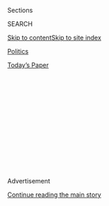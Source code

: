 <div id="app">

<div>

<div>

<div>

<div class="NYTAppHideMasthead css-1q2w90k e1suatyy0">

<div class="section css-ui9rw0 e1suatyy2">

<div class="css-eph4ug er09x8g0">

<div class="css-6n7j50">

</div>

<span class="css-1dv1kvn">Sections</span>

<div class="css-10488qs">

<span class="css-1dv1kvn">SEARCH</span>

</div>

[Skip to content](#site-content)[Skip to site
index](#site-index)

</div>

<div id="masthead-section-label" class="css-1wr3we4 eaxe0e00">

[Politics](https://www.nytimes3xbfgragh.onion/section/politics)

</div>

<div class="css-10698na e1huz5gh0">

</div>

</div>

<div id="masthead-bar-one" class="section hasLinks css-15hmgas e1csuq9d3">

<div class="css-uqyvli e1csuq9d0">

</div>

<div class="css-1uqjmks e1csuq9d1">

</div>

<div class="css-9e9ivx">

[](https://myaccount.nytimes3xbfgragh.onion/auth/login?response_type=cookie&client_id=vi)

</div>

<div class="css-1bvtpon e1csuq9d2">

[Today’s
Paper](https://www.nytimes3xbfgragh.onion/section/todayspaper)

</div>

</div>

</div>

</div>

<div data-aria-hidden="false">

<div id="site-content" data-role="main">

<div>

<div class="css-1aor85t" style="opacity:0.000000001;z-index:-1;visibility:hidden">

<div class="css-1hqnpie">

<div class="css-epjblv">

<span class="css-17xtcya">[Politics](/section/politics)</span><span class="css-x15j1o">|</span><span class="css-fwqvlz">Transcript:
Donald Trump Expounds on His Foreign Policy
Views</span>

</div>

<div class="css-k008qs">

<div class="css-1iwv8en">

<span class="css-18z7m18"></span>

<div>

</div>

</div>

<span class="css-1n6z4y">https://nyti.ms/1VO7a89</span>

<div class="css-1705lsu">

<div class="css-4xjgmj">

<div class="css-4skfbu" data-role="toolbar" data-aria-label="Social Media Share buttons, Save button, and Comments Panel with current comment count" data-testid="share-tools">

  - 
  - 
  - 
  - 
    
    <div class="css-6n7j50">
    
    </div>

  - 

</div>

</div>

</div>

</div>

</div>

</div>

<div class="css-13pd83m">

</div>

<div id="top-wrapper" class="css-1sy8kpn">

<div id="top-slug" class="css-l9onyx">

Advertisement

</div>

[Continue reading the main
story](#after-top)

<div class="ad top-wrapper" style="text-align:center;height:100%;display:block;min-height:250px">

<div id="top" class="place-ad" data-position="top" data-size-key="top">

</div>

</div>

<div id="after-top">

</div>

</div>

<div id="sponsor-wrapper" class="css-1hyfx7x">

<div id="sponsor-slug" class="css-19vbshk">

Supported by

</div>

[Continue reading the main
story](#after-sponsor)

<div id="sponsor" class="ad sponsor-wrapper" style="text-align:center;height:100%;display:block">

</div>

<div id="after-sponsor">

</div>

</div>

<div class="css-1vkm6nb ehdk2mb0">

# Transcript: Donald Trump Expounds on His Foreign Policy Views

</div>

<div class="css-79elbk" data-testid="photoviewer-wrapper">

<div class="css-z3e15g" data-testid="photoviewer-wrapper-hidden">

</div>

<div class="css-1a48zt4 ehw59r15" data-testid="photoviewer-children">

![<span class="css-16f3y1r e13ogyst0" data-aria-hidden="true">Donald J.
Trump at a rally in Youngstown, Ohio, earlier this month. In a telephone
interview on Friday, Mr. Trump agreed with a suggestion that his foreign
policy ideas might best be summed up as “America
First.”</span><span class="css-cnj6d5 e1z0qqy90" itemprop="copyrightHolder"><span class="css-1ly73wi e1tej78p0">Credit...</span><span><span>Mark
Makela for The New York
Times</span></span></span>](https://static01.graylady3jvrrxbe.onion/images/2016/03/27/us/27transcript-web/27transcript-web-articleLarge.jpg?quality=75&auto=webp&disable=upscale)

</div>

</div>

<div class="css-xt80pu e12qa4dv0">

<div class="css-1w184yk e1m0lo4l0">

March 26,
2016

<div class="css-4xjgmj">

<div class="css-d8bdto" data-role="toolbar" data-aria-label="Social Media Share buttons, Save button, and Comments Panel with current comment count" data-testid="share-tools">

  - 
  - 
  - 
  - 
    
    <div class="css-6n7j50">
    
    </div>

  - 

</div>

</div>

</div>

</div>

<div class="section meteredContent css-1r7ky0e" name="articleBody" itemprop="articleBody">

<div class="css-1fanzo5 StoryBodyCompanionColumn">

<div class="css-53u6y8">

*Over two telephone conversations on Friday,* [*Donald J.
Trump*](http://www.nytimes3xbfgragh.onion/2016/03/27/us/politics/donald-trump-foreign-policy.html)*,
the Republican presidential candidate, discussed* [*his views on foreign
policy*](http://www.nytimes3xbfgragh.onion/2016/03/27/us/politics/donald-trump-foreign-policy.html)
*with Maggie Haberman and David E. Sanger of The New York Times. Here is
an edited transcript of their interview (or* [*just the
highlights*](http://www.nytimes3xbfgragh.onion/2016/03/27/us/politics/donald-trump-interview-highlights.html)*).*

**HABERMAN:** I wanted to ask you about some things that you said in
Washington on Monday, more recently. But you’ve talked about them a
bunch. So, you have said on several occasions that you want Japan and
South Korea to pay more for their own defense. You’ve been saying
versions of that about Japan for 30 years. Would you object if they got
their own nuclear arsenal, given the threat that they face from North
Korea and China?

**TRUMP:** Well, you know, at some point, there is going to be a point
at which we just can’t do this anymore. And, I know the upsides and the
downsides. But right now we’re protecting, we’re basically protecting
Japan, and we are, every time North Korea raises its head, you know, we
get calls from Japan and we get calls from everybody else, and “Do
something.” And there’ll be a point at which we’re just not going to be
able to do it anymore. Now, does that mean nuclear? It could mean
nuclear. It’s a very scary nuclear world. Biggest problem, to me, in the
world, is nuclear, and proliferation. At the same time, you know, we’re
a country that doesn’t have money. You know, when we did these deals, we
were a rich country. We’re not a rich country. We were a rich country
with a very strong military and tremendous capability in so many ways.
We’re not anymore. We have a military that’s severely depleted. We have
nuclear arsenals which are in very terrible shape. They don’t even know
if they work. We’re not the same country, Maggie and David, I mean, I
think you would both agree.

**SANGER:** So, just to follow Maggie’s thought there, though, the
Japanese view has always been, if the United States, at any point, felt
as if it was uncomfortable defending them, there has always been a
segment of Japanese society, and of Korean society that said, “Well,
maybe we should have our own nuclear deterrent, because if the U.S.
isn’t certain, we need to make sure the North Koreans know that.” Is
that a reasonable position. Do you think at some point they should have
their own arsenal?

</div>

</div>

<div class="css-1fanzo5 StoryBodyCompanionColumn">

<div class="css-53u6y8">

**TRUMP:** Well, it’s a position that we have to talk about, and it’s a
position that at some point is something that *we* have to talk about,
and if the United States keeps on its path, its current path of
weakness, they’re going to want to have that anyway with or without me
discussing it, because I don’t think they feel very secure in what’s
going on with our country, David. You know, if you look at how we backed
our enemies, it hasn’t – how we backed our allies – it hasn’t exactly
been strong. When you look at various places throughout the world, it
hasn’t been very strong. And I just don’t think we’re viewed the same
way that we were 20 or 25 years ago, or 30 years ago. And, you know, I
think it’s a problem. You know, something like that, unless we get very
strong, very powerful and very rich, quickly, I’m sure those things are
being discussed over there anyway without our discussion.

**HABERMAN:** Will you –

**SANGER:** And would you have an objection to it?

**TRUMP:** Um, at some point, we cannot be the policeman of the world.
And unfortunately, we have a nuclear world now. And you have, Pakistan
has them. You have, probably, North Korea has them. I mean, they don’t
have delivery yet, but you know, probably, I mean to me, that’s a big
problem. And, would I rather have North Korea have them with Japan
sitting there having them also? You may very well be better off if
that’s the case. In other words, where Japan is defending itself
against North Korea, which is a real problem. You very well may have a
better case right there. We certainly haven’t been able to do much with
him and with North Korea. But you may very well have a better case. You
know, one of the things with the, with our Japanese relationship, and
I’m a big fan of Japan, by the way. I have many, many friends there. I
do business with Japan. But, that, if we are attacked, they don’t have
to do anything. If they’re attacked, we have to go out with full force.
You understand. That’s a pretty one-sided agreement, right there. In
other words, if we’re attacked, they do not have to come to our defense,
if they’re attacked, we have to come totally to their defense. And that
is a, that’s a real problem.

## Nuclear Weapons, Cyberwarfare and Spying on Allies

**HABERMAN:** Would you, you were just talking about the nuclear world
we live in, and you’ve said many times, and I’ve heard you say it
throughout the campaign, that you want the U.S. to be more
unpredictable. Would you be willing to have the U.S. be the first to use
nuclear weapons in a confrontation with adversaries?

**TRUMP:** An absolute last step. I think it’s the biggest, I personally
think it’s the biggest problem the world has, nuclear capability. I
think it’s the single biggest problem. When people talk global warming,
I say the global warming that we have to be careful of is the nuclear
global warming. Single biggest problem that the world has. Power of
weaponry today is beyond anything ever thought of, or even, you know,
it’s unthinkable, the power. You look at Hiroshima and you can
multiply that times many, many times, is what you have today. And to me,
it’s the single biggest, it’s the single biggest problem.

**SANGER:** You know, we have an alternative these days in a growing
cyberarsenal. You’ve seen the growing cybercommand and so forth. Could
you give us a vision of whether or not you think that the United States
should regularly be using cyberweapons, perhaps, as an alternative to
nuclear? And if so, how would you either threaten or employ those?

</div>

</div>

<div class="css-1fanzo5 StoryBodyCompanionColumn">

<div class="css-53u6y8">

**TRUMP:** I don’t see it as an alternative to nuclear in terms of, in
terms of ultimate power. Look, in the perfect world everybody would
agree that nuclear would, you know, be so destructive, and this was
always the theory, or was certainly the theory of many. That the power
is so enormous that nobody would ever use them. But, as you know, we’re
dealing with people in the world today that would use them, O.K.?
Possibly numerous people that use them, and use them without hesitation
if they had them. And there’s nothing, there’s nothing as, there’s
nothing as meaningful or as powerful as that, and you know the problem
is, and it used to be, and you would hear this, David, and I would hear
it, and everybody would hear it, and — I’m not sure I believed it, ever.
I talk sometimes about my uncle from M.I.T., and he would tell me many
years ago when he was up at M.I.T. as a, he was a professor, he was a
great guy in many respects, but a very brilliant guy, and he would tell
me many years ago about the power of weapons someday, that the
destructive force of these weapons would be so massive, that it’s going
to be a scary world. And, you know, we have been under the impression
that, well we’ve been, I think it’s misguided somewhat, I’ve always felt
this but that nobody would ever use them because of the power. And the
first one to use them, I think that would be a very bad thing. And I
will tell you, I would very much not want to be the first one to use
them, that I can say.

**HABERMAN:** O.K.

**SANGER:** The question was about cyber, how would you envision using
cyberweapons? Cyberweapons in an attack to take out a power grid in a
city, so forth.

**TRUMP:** First off, we’re so obsolete in cyber. We’re the ones that
sort of were very much involved with the creation, but we’re so
obsolete, we just seem to be toyed with by so many different countries,
already. And we don’t know who’s doing what. We don’t know who’s got the
power, who’s got that capability, some people say it’s China, some
people say it’s Russia. But certainly cyber has to be a, you know,
certainly cyber has to be in our thought process, very strongly in our
thought process. Inconceivable that, inconceivable the power of cyber.
But as you say, you can take out, you can take out, you can make
countries nonfunctioning with a strong use of cyber. I don’t think we’re
there. I don’t think we’re as advanced as other countries are, and I
think you probably would agree with that. I don’t think we’re advanced,
I think we’re going backwards in so many different ways. I think we’re
going backwards with our military. I certainly don’t think we are, we
move forward with cyber, but other countries are moving forward at a
much more rapid pace. We are frankly not being led very well in terms of
the protection of this country.

**HABERMAN:** Mr. Trump, just a quick follow-up on that question. As you
know, we discovered in recent years that the U.S. spies extensively
against its allies. That’s what came up with Edward Snowden and his data
trove including Israel and Germany.

**TRUMP:** Edward Snowden has caused us tremendous problems.

**HABERMAN:** But would you continue the programs that are in place now,
or would you halt them, in terms of spying against our allies?

**SANGER:** Like Israel and Germany.

**TRUMP:** Right. They’re spying against us. Edward Snowden has caused
us tremendous problems. Edward Snowden has been, you know, you have the
two views on Snowden, obviously: You have, he’s wonderful, and you have
he’s horrible. I’m in the horrible category. He’s caused us tremendous
problems with trust, with everything about, you know, when they’re
showing, Merkel’s cellphone has been spied on, and are – Now, they’re
doing it to us, and other countries certainly are doing it to us, and
but what I think what he did, I think it was a tremendous, a tremendous
disservice to the United States. I think and I think it’s amazing that
we can’t get him back.

</div>

</div>

<div class="css-1fanzo5 StoryBodyCompanionColumn">

<div class="css-53u6y8">

**SANGER:** President Obama ordered an end to the spying, to the
listening in on Angela Merkel’s cellphone, if that’s in fact what we
were doing. Was that the right
decision?

</div>

</div>

<div style="max-width:100%;margin:0 auto">

<div class="css-17dprlf" data-id="100000004294068" data-slug="27trumpforn-pq-1-transcript" style="max-width:300px">

</div>

</div>

<div class="css-1fanzo5 StoryBodyCompanionColumn">

<div class="css-53u6y8">

**TRUMP:** Well you see, I don’t know that, you know, when I talk about
unpredictability, I’m not sure that we should be talking about me – On
the assumption that I’m doing well, which I am, and that I may be in
that position, I’m not sure that I would want to be talking about that.
You understand what I mean by that, David. We’re so open, we’re so, “Oh
I wouldn’t do this, I wouldn’t do that, I would do this, I would do
that.” And it’s not so much with Merkel, but it’s certainly with other
countries. You know, that really, where there’s, where there’s a
different kind of relationship, and a much worse relationship than with
Germany. So, you know there’s so, there’s such predictability with our
country. We go and we send 50 soldiers over to the Middle East and
President Obama gets up and announces that we’re sending 50 soldiers to
the Middle East. Fifty very special soldiers. And they now have a target
on their back, and everything we do, we announce, instead of winning,
and announcing when it’s all over. There’s such, total predictability of
this country, and it’s one of the reasons we do so poorly. You know, I’d
rather not say that. I would like to see what they’re doing. Because you
know, many countries, I can’t say Germany, but many countries are spying
on us. I think that was a great disservice done by Edward Snowden. That
I can tell you.

## How to Defeat ISIS

**HABERMAN:** Mr. Trump, you have talked about your plans to defeat
ISIS, and how you would approach it. Would you be willing to stop buying
oil from the Saudis if they’re unwilling to go in and help?

**SANGER:** On the ground?

**TRUMP:** Oh yeah, sure. I would do that. The beautiful thing about oil
is that, you know, we’re really getting close, because of fracking, and
because of new technology, we’re really in a position that we weren’t
in, you know, years ago, and the reason we’re in the Middle East is for
oil. And all of a sudden we’re finding out that there’s less reason to
be. Now, now, we’re in the Middle East for really defense, because we
can’t allow them, I mean, look, I was against the war in Iraq. I thought
it would destabilize the Middle East, and it has destabilized it, it’s
totally destabilized the Middle East. The way Obama got out of the war
was, you know, disgraceful, and idiotic. When he announced the date
certain, they pulled back, and they said, “Oh, well.” As much as they
don’t mind dying, they do mind dying. And they pulled back, and then,
you know, it’s a, it was a terrible thing the way he announced that, and
then he didn’t leave troops behind so that, you know, whatever there was
of Iraq, which in my opinion wasn’t very much, because I think that, you
know, the government was totally corrupt, and they put the wrong people
in charge, and you know, that in its own way led to the formation of
ISIS, because they weren’t given their due. But, I think that President
Obama, the way he got out of that war was unbelievable. I think Hillary
Clinton was catastrophic in those decisions, having to do with Libya and
just about everything else. Every bad decision that you could make in
the Middle East was made. And now if you look at it, if you would go
back 15 years ago, and I’m not saying it was only Obama, It was Obama’s
getting out, it was other people’s getting in, but you go back 15 years
ago, and I say this, if our presidents would have just gone to the beach
and enjoyed the ocean and the sun, we would’ve been much better off in
the Middle East, than all of this tremendous death, destruction, and you
know, monetary loss, it’s just incredible. ’Cause we’re further, we’re
far worse off today than we were 15 years ago or 10 years ago in the
Middle East. Far worse.

**SANGER:** But I just want to make sure I understand your answer to
Maggie’s question. So you said earlier this week that we should use air
power but not send in ground forces. That had to be done by the regional
Arab partners. We assume by that, you mean the Saudis, the U.A.E. and
others from whom we might purchase oil or have alliances. I think
Maggie’s question, if I understood it right, was if these countries
are unwilling to send in ground troops against ISIS, and so far they
have been, despite President Obama’s efforts to get them in, would you
be willing to say, “We will stop buying oil from you, until you send
ground troops?”

**TRUMP:** There’s two answers to that. The answer is, probably yes, but
I would also say this: We are not being reimbursed for our protection of
many of the countries that you’ll be talking about, that, including
Saudi Arabia. You know, Saudi Arabia, for a period of time, now the oil
has gone down, but still the numbers are phenomenal, and the amount of
money they have is phenomenal. But we protect countries, and take
tremendous monetary hits on protecting countries. That would include
Saudi Arabia, but it would include many other countries, as you know. We
have, there’s a whole big list of them. We lose, everywhere. We lose
monetarily, everywhere. And yet, without us, Saudi Arabia wouldn’t exist
for very long. It would be, you know, a catastrophic failure without our
protection. And I’m trying to figure out, why is it that we aren’t going
in and saying, at a minimum, at a minimum it’s a two-part question, with
respect to Maggie’s question. But why aren’t we going in and saying, “At
a minimum, I’m sorry folks, but you have to, under no circumstances can
we continue to do this.” You know, we needed, we needed oil desperately
years ago. Today, because – again, because of the new technologies, and
because of places that we never thought had oil, and they do have oil,
and there’s a glut on the market, there’s a tremendous glut on the
market, I mean you have ships out at sea that are loaded up and they
don’t even know where to go dump it. But we don’t have that same
pressure anymore, at all. And we shouldn’t have that for a long period
of time, because there’s so many places. I mean, they’re closing wells
all over the place. So, I would say this, I would say at a minimum, we
have to be reimbursed, substantially reimbursed, I mean, to a point
that’s far greater than what we’re being paid right now. Because we’re
not being reimbursed for the kind of tremendous service that we’re
performing by protecting various countries. Now Saudi Arabia’s one of
them. I think if Saudi Arabia was without the cloak of American
protection of our country’s, of U.S. protection, think of Saudi Arabia.
I don’t think it would be around. It would be, whether it was internal
or external, it wouldn’t be around for very long. And they’re a money
machine, they’re a monetary machine, and yet they don’t reimburse us the
way we should be reimbursed. So that’s a real problem. And frankly, I
think it’s a real, in terms of bringing our country back, because our
country’s a poor country. Our country is a debtor nation, we’re a debtor
nation. I mean, we owe trillions of dollars to people that are buying
our bonds, in the form of other countries. You look at China, where we
owe them $1.7 trillion, you have Japan, $1.5 trillion. We’re a debtor
nation. We can’t be a debtor nation. I don’t want to be a debtor nation.
I want it to be the other way. One of the reasons we’re a debtor nation,
we spend so much on the military, but the military isn’t for us. The
military is to be policeman for other countries. And to watch over other
countries. And there comes a point that, and many of these countries are
tremendously rich countries. Not powerful countries, but – in some cases
they are powerful – but rich countries.

**SANGER:** One more along the lines of your ISIS strategy. You’ve seen
the current strategy, which is, you’ve seen Secretary Kerry trying to
seek a political accord between President Assad and the rebel forces,
with Assad eventually leaving. And then the hope is to turn all those
forces, including Russia and Iran, against ISIS. Is that the right way
to do it? Do you have an alternative approach?

</div>

</div>

<div class="css-1fanzo5 StoryBodyCompanionColumn">

<div class="css-53u6y8">

**TRUMP:** Well, I thought the approach of fighting Assad and ISIS
simultaneously was madness, and idiocy. They’re fighting each other and
yet we’re fighting both of them. You know, we were fighting both of
them. I think that our far bigger problem than Assad is ISIS, I’ve
always felt that. Assad is, you know I’m not saying Assad is a good man,
’cause he’s not, but our far greater problem is not Assad, it’s ISIS.

**SANGER:** I think President Obama would agree with that.

**TRUMP:** O.K., well, that’s good. But at the same time – yeah, he
would agree with that, I think to an extent. But I think, you can’t be
fighting two people that are fighting each other, and fighting them
together. You have to pick one or the other. And you have to go at –

**SANGER:** So how would your strategy differ from what he’s doing right
now?

**TRUMP:** Well I can only tell you – I can’t tell you, because his
strategy, it’s open and it would seem to be fighting ISIS but he’s
fighting it in such a limited capacity. I’ve been saying, take the oil.
I’ve been saying it for years. Take the oil. They still haven’t taken
the oil. They still haven’t taken it. And they hardly hit the oil. They
hardly make a dent in the oil.

**SANGER:** The oil that ISIS is pumping.

**TRUMP:** Yes, the oil that ISIS is pumping, where they’re getting
tremendous amounts of revenue. I’ve said, hit the banking channels. You
know, they have very sophisticated banking channels, which I understand,
but I don’t think a lot of people do understand. You know, they’re
taking in tremendous amounts of money from banking channels. That, you
know, many people in countries that you think are our allies, are giving
ISIS tremendous amounts of money and it’s going through very dark
banking channels. And we should have stopped those banking channels long
ago and I think we’ve done nothing to stop them, and that money is
massive. Massive. It’s a massive amount of money. So it’s not only from
oil, David, it’s from also the bank, the bank. It’s through banks. And
very sophisticated channels. They call them the dark channels. Very
sophisticated channels. And money is coming in from people that we think
are our allies.

## ‘NATO Is Obsolete’

**HABERMAN:** Mr. Trump, I also want to go back to something you said
earlier this week about NATO being ineffective. Do you think it’s the
right institution for countering terror or do we need a new one and what
might that new one look like?

**TRUMP:** Well I said something a few days ago and I was vastly
criticized and I notice now this morning, people are saying Donald Trump
is a genius. Because what I said – which of course is always nice to
hear, David. But I was asked a question about NATO, and I’ve thought
this but I have never expressed my opinion because until recently I’ve
been an entrepreneur, I’ve been a very successful entrepreneur as
opposed to a politician. And – I’d love to ask David, Maggie, if he’s a
little surprised at how well I’ve done. You know, we’ve knocked out a
lot. We’re down to the leftovers now, from the way I look at it. I call
them the leftovers.

*(Laughter.)*

So anyway, but the question was asked of me a few days ago about NATO,
and I said, well, I have two problems with NATO. No. 1, it’s obsolete.
When NATO was formed many decades ago we were a different country. There
was a different threat. Soviet Union was, the Soviet Union, not Russia,
which was much bigger than Russia, as you know. And, it was certainly
much more powerful than even today’s Russia, although again you go back
into the weaponry. But, but – I said, I think NATO is obsolete, and I
think that – because I don’t think – right now we don’t have somebody
looking at terror, and we should be looking at terror. And you may want
to add and subtract from NATO in terms of countries. But we have to be
looking at terror, because terror today is the big threat. Terror from
all different parts. You know in the old days you’d have uniforms and
you’d go to war and you’d see who your enemy was, and today we have no
idea who the enemy is.

</div>

</div>

<div class="css-1fanzo5 StoryBodyCompanionColumn">

<div class="css-53u6y8">

**SANGER:** If you just think about Maggie’s question about whether it’s
the right institution for this, when you go to NATO these days, in
Brussels, not far from where we’ve seen — just miles from where we saw
the attacks the other day —

**TRUMP:** Which is amazing, right? Which is amazing in itself. Yes?

**SANGER:** What they’ll say to you is that Russia is resurgent right
now. They are rebuilding their nuclear arsenal. They’re
\[unintelligible\] Baltics. We’ve got submarine runs, air runs. Things
that have at least echoes of the old Cold War. The view is that their
mission is coming back. Do you agree with that?

**TRUMP:** I’ll tell you the problems I have with NATO. No. 1, we pay
far too much. We are spending — you know, in fact, they’re even making
it so the percentages are greater. NATO is unfair, economically, to us,
to the United States. Because it really helps them more so than the
United States, and we pay a disproportionate share. Now, I’m a person
that — you notice I talk about economics quite a bit, in these military
situations, because it is about economics, because we don’t have money
anymore because we’ve been taking care of so many people in so many
different forms that we don’t have money — and countries, and countries.
So NATO is something that at the time was excellent. Today, it has to be
changed. It has to be changed to include terror. It has to be changed
from the standpoint of cost because the United States bears far too much
of the cost of NATO. And one of the things that I hated seeing is
Ukraine. Now I’m all for Ukraine, I have friends that live in Ukraine,
but it didn’t seem to me, when the Ukrainian problem arose, you know,
not so long ago, and we were, and Russia was getting very
confrontational, it didn’t seem to me like anyone else cared other than
us. And we are the least affected by what happens with Ukraine because
we’re the farthest away. But even their neighbors didn’t seem to be
talking about it. And, you know, you look at Germany, you look at other
countries, and they didn’t seem to be very much involved. It was all
about us and Russia. And I wondered, why is it that countries that are
bordering the Ukraine and near the Ukraine – why is it that they’re not
more involved? Why is it that they are not more involved? Why is it
always the United States that gets right in the middle of things, with
something that – you know, it affects us, but not nearly as much as it
affects other countries. And then I say, and on top of everything else –
and I think you understand that, David – because, if you look back, and
if you study your reports and everybody else’s reports, how often do you
see other countries saying ‘We must stop, we must stop.” They don’t do
it\! And, in fact, with the gas, you know, they wanted the oil, they
wanted other things from Russia, and they were just keeping their mouths
shut. And here the United States was going out and, you know, being
fairly tough on the Ukraine. And I said to myself, isn’t that
interesting? We’re fighting for the Ukraine, but nobody else is fighting
for the Ukraine other than the Ukraine itself, of course, and I said, it
doesn’t seem fair and it doesn’t seem logical.

**HABERMAN:** Mr. Trump, speaking of –

**TRUMP:** David, does that make sense to you, by the way?

**SANGER:** Well, President Obama said the other day in an interview he
had that he thought that Russia, over time, was always going to have
more influence over Ukraine than we would or anyone else would just
given both the history and the geography.

**TRUMP:** And the location, right. The geography. I would agree with
him.

**SANGER:** And so in the end do you agree that Russia is going to end
up dominating the Ukraine?

**TRUMP:** Well, unless, unless there is, you know, somewhat of a
resurgence frankly from people that are around it. Or they would ask us
for help. But they don’t ask us for help. They’re not even asking us for
help. They’re literally not even talking about it, and these are the
countries that border the Ukraine.

**HABERMAN:** Mr. Trump –

**TRUMP:** There doesn’t seem to be any great anxiety over the Ukraine
by everybody that should be affected and that’s bordering the Ukraine.

</div>

</div>

<div class="css-1fanzo5 StoryBodyCompanionColumn">

<div class="css-53u6y8">

**SANGER:** There are several countries that have joined NATO in recent
times – Estonia, among them, and so forth – that we are now bound by
treaty to defend if Russia moved in. Would you observe that part of the
treaty?

**TRUMP:** Yeah, I would. It’s a treaty, it’s there. I mean, we defend
everybody. *(Laughs.)* We defend everybody. No matter who it is, we
defend everybody. We’re defending the world. But we owe, soon, it’s soon
to be $21 trillion. You know, it’s 19 now but it’s soon to be 21
trillion. But we defend everybody. When in doubt, come to the United
States. We’ll defend you. In some cases free of charge. And in all cases
for a substantially, you know, greater amount. We spend a substantially
greater amount than what the people are paying. We, we have to think
also in terms – we have to think about the world, but we also have – I
mean look at what China’s doing in the South China Sea. I mean they are
totally disregarding our country and yet we have made China a rich
country because of our bad trade deals. Our trade deals are so bad. And
we have made them – we have rebuilt China and yet they will go in the
South China Sea and build a military fortress the likes of which perhaps
the world has not seen. Amazing, actually. They do that, and they do
that at will because they have no respect for our president and they
have no respect for our country. Hey folks, I’m going to have to get off
here now. Did you –

## Tensions in the South China Sea

**HABERMAN:** I just had one quick follow-up on what you were saying
about the South China Sea. How would you counter that assertiveness over
those islands? Among other things, it’s increasingly valuable real
estate strategically. Would you be willing to build our own islands
there?

**TRUMP:** Well what you have to do – and you have to speak to Japan and
other countries, because they’re affected far greater than we are – you
understand that – I mean, they’re affected far – I just think the act is
so brazen, and it’s so terrible that they would do that without any
consultation, without anything, and yet they’ll sell their products to
the United States and rebuild China, and frankly, even the islands, I
mean, you know, they’ve made so much economic progress because of the
United States. And in the meantime we’re becoming a third-world nation.
You look at our airports, you look at our roadways, you look at our
bridges are falling down. They’re building bridges all over the place,
ours are falling down. You know, we’ve rebuilt China. The money they’ve
drained out of the United States has rebuilt China. And they’ve done it
through monetary manipulation, by devaluations. And very sophisticated.
I mean, they’re grand chess players at devaluation. But they’ve done it
–

**SANGER:** I think what Maggie was asking was how would you deter their
activity. Right now *(Crosstalk)* – But would you claim some of those
reef scenarios to try to build our own military –

**TRUMP:** Perhaps, but we have great economic – and people don’t
understand this – but we have tremendous economic power over China. We
have tremendous power. And that’s the power of trade. Because they use
us as their bank, as their piggy bank, they take – but they don’t have
to pay us back. It’s better than a bank because they take money out but
then they don’t have to pay us back.

**SANGER:** So you would cut into trade in return –

**TRUMP:** No, I would use trade to negotiate.

**HABERMAN:** Oh, O.K. My last question. Sir, my last –

</div>

</div>

<div class="css-1fanzo5 StoryBodyCompanionColumn">

<div class="css-53u6y8">

**TRUMP:** I would use trade to negotiate. Would I go to war? Look, let
me just tell you. There’s a question I wouldn’t want to answer. Because
I don’t want to say I won’t or I will or – do you understand that,
David? That’s the problem with our country. A politician would say, ‘Oh
I would never go to war,’ or they’d say, ‘Oh I would go to war.’ I don’t
want to say what I’d do because, again, we need unpredictability. You
know, if I win, I don’t want to be in a position where I’ve said I would
or I wouldn’t. I don’t want them to know what I’m thinking. The problem
we have is that, maybe because it’s a democracy and maybe because we
have to be so open – maybe because you have to say what you have to say
in order to get elected – who knows? But I wouldn’t want to say. I
wouldn’t want them to know what my real thinking is. But I will tell you
this. This is the one aspect I can tell you. I would use trade,
absolutely, as a bargaining chip.

## His Foreign Policy Team

**HABERMAN:** Mr. Trump, how did you come to settle on your foreign
policy team? I know that it’s still in formation and you’ve said –

**TRUMP:** Recommended by people. And we’re going to have new people put
in. In fact, we have additional people too. You’ve got the one list, I
think, but we have – we actually have – I only gave certain names.

**HABERMAN:** But did you meet with them?

**TRUMP:** We have some others that I really like a lot and we’re going
to put them in. Maj. Gen. Gary Harrell. Maj. Gen. Bert Mizuwawa. *(Ed.
note: It’s Mizusawa.)*

**HABERMAN:** These are the additional ones?

**TRUMP:** Rear Adm. Chuck Kubic. Yeah. He’s Navy, retired. Very good,
nice, supposedly.

**HABERMAN:** Interesting. Interesting.

**TRUMP:** These are people recommended – people that I respect
recommended them. People – I’ve heard very good things about them. In
addition, we’re going to be adding some additional names that I’ve liked
over the years.

**HABERMAN:** Ah, O.K.

**TRUMP:** I have very strong – as you’ve probably noticed – I’ve had
very strong feelings on foreign policy and I’ve had very strong feelings
on defense and offense. And I’ve been right about a lot of the things
I’ve been saying. I’ve been right about a lot. And The New York Times
criticized me very badly with a very major article [when I said Brussels
is a
hellhole](http://www.nytimes3xbfgragh.onion/2016/01/28/world/europe/trump-finds-new-city-to-insult-brussels.html),
and I talked about Brussels in a very negative way because of what
they’re doing over there. And yesterday all over Twitter, as you
probably saw, everybody said that Trump is right, The New York Times –
You know, The New York Times really hit me hard on Brussels when I said
recently that it’s a hellhole, and waiting to explode. And I didn’t even
realize it, and then yesterday all over the place, Twitter was crazy
that Trump was right, again, this time about Brussels.

</div>

</div>

<div class="css-1fanzo5 StoryBodyCompanionColumn">

<div class="css-53u6y8">

**HABERMAN:** You mean after the attacks?

**TRUMP:** I’ve been right – Yeah, after the attack. I’ve been right
about a lot of different things. So. Anyway. You know, in my book I
mention Osama bin Laden, and I wrote the book in 2000, prior to the
World Trade Center coming down and the reason I did is that I saw this
guy and I read about this terrorist who was a very aggressive, bad dude.
And I wrote about it in “The America We Deserve.” I wrote about Osama
bin Laden. You know, not a lot, but a couple paragraphs – about Osama
bin Laden. [Look at him. You better take a look at
him](http://www.nytimes3xbfgragh.onion/interactive/2016/us/elections/fact-check.html#/factcheck-15?smid=tw-share).
And a year and a half later the World Trade Center came down. And your
friend Joe Scarborough, interestingly, in one of his – you know,
somebody had mentioned that, and Joe said, ‘No way. There’s no way he
wrote about it before the fact.’ And they said no, no, and they sent out
for the book, and they put it before him and he said, ‘Wow, you’re
right. Trump wrote about Osama bin Laden before the World Trade Center
came down. That’s amazing.’ So look, I’ve said a lot. I don’t get a lot
of credit. I do from the people. I don’t from a lot of the media. But
that’s O.K. I’d rather keep it that way. Hey David, I’d rather have it
that way, I guess, right?

*(Laughter.)*

## The Iran Deal

**SANGER:** You have told us a lot about what your leverage would be
over China in trade. Tell us on Iran: I know that you’ve said that you
think that the Iran deal was an extremely bad deal. I’d be interested to
know what your goals would be in renegotiating it. What your leverage
would be and what you would renegotiate, what parts of the agreement.

**TRUMP:** Sure. It’s not just that it’s a bad deal, David. It’s a deal
that could’ve been so much better just if they’d walked a couple of
times. They negotiated so badly. They were being mocked, they were being
scorned, they were being harassed, our negotiators, including Kerry,
back in Iran, by the various representatives and the leaders of Iran at
the highest level. And they never walked. They should’ve walked, doubled
up the sanctions, and made a good deal. Gotten the prisoners out long
before, not just after they gave the $150 billion. They should’ve never
given the money back. There were so many things that were done, they
were so, the negotiation was, and I think deals are fine, I think
they’re good, not bad. But, you gotta make good deals, not bad deals.
This deal was a disaster.

**SANGER:** So, it’s a deal you would inherit if you were elected, so
what I’m trying to get at is, what would you insist on. Are the
restrictions on nuclear not long enough, are the missile restrictions
not strong enough?

**TRUMP:** Certainly the deal is not long enough. Because at the end of
the deal they’re going to have great nuclear capability. So certainly
the deal isn’t long enough. I would never have given them back the $150
billion under any circumstances. I would’ve never allowed that to
happen. They are, they are now rich, and did you notice they’re buying
from everybody but the United States? They’re buying planes, they’re
buying everything, they’re buying from everybody but the United States.
I would never have made the deal.

**SANGER:** Our law prevents us from selling to them, sir.

**TRUMP:** Uh, excuse me?

**SANGER:** Our law prevents us from selling any planes or, we still
have sanctions in the U.S. that would prevent the U.S. from being able
to sell that equipment.

**TRUMP:** So, how stupid is that? We give them the money, and we now
say, “Go buy Airbus instead of Boeing,” right? So how stupid is that? In
itself, what you just said, which is correct by the way, but would they
now go and buy, you know, they bought 118 approximately, 118 Airbus
planes. They didn’t buy Boeing planes, O.K.? We give them the money, and
we say you can’t spend it in the United States, and create wealth and
jobs in the United States. And on top of it, they didn’t, they in
theory, I guess, cannot do that, you know, based on what I’ve
understood. They can’t do that. It’s hard to believe. We gave them $150
billion and they can’t spend it in our country.

</div>

</div>

<div class="css-1fanzo5 StoryBodyCompanionColumn">

<div class="css-53u6y8">

**SANGER:** So you would lift the domestic sanctions so they could buy
American goods?

**TRUMP:** Well, I wouldn’t have given them back the money. So I
wouldn’t be in that position. I would never have given them back the –
that would never be a part of the negotiation. I would have never, ever
given it to them, and I would’ve made a better deal than they made,
without the money, and I would’ve made a better deal.

**SANGER:** And to stop the missile launches they’ve been doing?

**TRUMP:** Well, it’s ridiculous, I mean, now they’re doing missile
launches, and they’re buying missiles from Russia, and they’re doing
things that nobody thought were, you know, even permissible or in the
deal, and they’re doing them.

**HABERMAN:** Mr. Trump, one thing you didn’t talk about –

**TRUMP:** That deal was one of the most incompetent deals of any kind
I’ve ever seen.

**HABERMAN:** One thing you talked about at Aipac –

**TRUMP:** Right, David, so I wouldn’t talk in terms of not buying
because I would’ve never, ever given them the money. Go ahead.

**HABERMAN:** Sorry, sir, one thing that didn’t come up at Aipac, I
think in actually anyone’s speeches, but in yours also, I’m curious, in
terms of Israel, and in terms of the peace process, do you think it
should result in a two-state solution, or in a single
state?

</div>

</div>

<div style="max-width:100%;margin:0 auto">

<div class="css-17dprlf" data-id="100000004294069" data-slug="27trumpforn-pq-2-transcript" style="max-width:300px">

</div>

</div>

<div class="css-1fanzo5 StoryBodyCompanionColumn">

<div class="css-53u6y8">

**TRUMP:** Well, I think a lot of people are saying it’s going to result
in a two-state solution. What I would love to do is to, a lot of people
are saying that. I’m not saying anything. What I’m going to do is, you
know, I specifically don’t want to address the issue because I would
love to see if a deal could be made. If a deal could be made. Now, I’m
not sure it can be made, there’s such unbelievable hatred, there’s such,
it’s ingrained, it’s in the blood, the hatred and the distrust, and the
horror. But I would love to see if a real deal could be made. Not a deal
that you know, lasts for three months, and then everybody starts
shooting again. And a big part of that deal, you know, has to be to end
terror, we have to end terror. But I would say this, in order to
negotiate a deal, I’d want to go in there as evenly as possible and
we’ll see if we can negotiate a deal. But I would absolutely give that
a very hard try to do. You know, a lot of people think that’s the
hardest of all deals to negotiate. A lot of people think that. So, but I
would say that I would have a better chance than anybody of making a
deal. I’ll tell you one thing, people that I know from Israel, many
people, many, many people, and almost everybody would love to see a deal
on the side of Israel. Everybody would, now with that being said, most
people don’t think a deal can be made. But from the Israeli side, they
would love to see a deal. And I’ve been a little bit surprised here. Now
that I’m really into it, I’ve been a little bit surprised to hear that.
I would’ve said, I would’ve said that maybe, maybe you know, maybe
Israel never really wanted to make a deal or doesn’t really want to make
a deal. They really want to make a deal, they want to make a good deal,
they want to make a fair deal, but they do want to make a deal. And,
almost everybody, and I’m talking to people off the record, and off the
record, they really would like to see a deal. I’m not so sure that the
other side can mentally, you know, get their heads around the deal,
because the hatred is so incredible. Folks, I have to go.

</div>

</div>

<div class="css-1fanzo5 StoryBodyCompanionColumn">

<div class="css-53u6y8">

## Developing Views on Foreign Affairs

*Second interview begins:*

**TRUMP:** So go ahead, start off wherever you want.

**SANGER:** One place that might be a good place to start is where we
ended up on the foreign policy advisers. Because we’re trying to figure
out how much time you’re cutting out now for foreign policy as you said
— it’s not an area you focused on in your business career as much.

**TRUMP:** Well I enjoyed it, I enjoyed reading about it. But it wasn’t
something that came into play as a business person. But I had an
aptitude for it I think, and I enjoyed reading about and I would read
about it.

**SANGER:** One question we had for you is, first of all, since you
enjoyed reading about it, is there any particular book or set of
articles that you found influential in developing your own foreign
policy views?

**TRUMP:** More than anything else would be various newspapers including
your own, you really get a vast array and, you know a big menu of
different people and different ideas. You know you get a very big array
of things from reading the media, from seeing the media, the papers,
including yours. And it’s something that I’ve always found interesting
and I think I’ve adapted to it pretty well. I will tell you my whole
stance on NATO, David, has been — I just got back and I’m watching
television and that’s all they’re talking about. And you know when I
first said it, they sort of were scoffing. And now they’re really
saying, well wait, do you know it’s really right? And maybe NATO — you
know, it doesn’t talk about terror. Terror is a big thing right now.
That wasn’t the big thing when it originated and people are starting to
talk about the cost.

**SANGER:** Well it’s geared toward state actors and you’re discussing
gearing something toward nonstate actors. Is it possible that we need a
new institution that is not burdened by the military structure of NATO
in order to deal with nonstate actors and terrorists?

**TRUMP:** I actually think in terms of terror you may be better off
with a new institution, an institution that would be more fairly based,
an institution that would be more fairly taken care of from an economic
standpoint. You have many wealthy states over there that are not going
to be there if it’s not for us, and they’re not going to be there if it
is for terror. Whether it’s Saudi Arabia or others. I actually do think,
while I’d like to adapt it, I think you have a different set of players,
frankly. You have more of a Middle Eastern player and others but you
would have in addition, Middle Eastern players.

**SANGER:** Who are not currently members of NATO. You think the
membership of NATO is not set up right for combating terror.

</div>

</div>

<div class="css-1fanzo5 StoryBodyCompanionColumn">

<div class="css-53u6y8">

**TRUMP:** No, it was set up to talk about the Soviet Union. Now of
course the Soviet Union doesn’t exist now it’s Russia, which is not the
same size, in theory not the same power, but who knows about that
because of weaponry, but it’s not the same size and this was set up for
numerous things but for the Soviet Union. The point is the world is a
much different place right now. And today all you have to do is read and
see the world is, the big threat would seem to be based on terror and
based on what’s going on in 90 percent, 95 percent of the horror
stories. I think, probably a new institution maybe would be better for
that than using NATO which was not meant for that. And it’s become very
bureaucratic, extremely expensive and maybe is not flexible enough to go
after terror. Terror is very much different than what NATO was set up
for.

**SANGER:** And requires a different kind of force.

**TRUMP:** I think it requires a different flexibility, it requires a
different speed maybe, watching nations or a nation or nations. I think
it requires flexibility and speed.

**SANGER:** So Maggie and I were at the end of our conversation this
morning we were talking with you a little bit about your foreign policy
advisers. There’s been a little bit of a sense that you’ve had a hard
time attracting some of the bigger names of your party. There were a lot
of former deputy secretaries of state, of defense, others were out
there. And the list of advisers you’ve released so far has been very
strong on having military backgrounds but not many with diplomatic
backgrounds. We were wondering whether or not you are looking for a
different mix or whether you’re having trouble attracting some of the
big names.

**TRUMP:** It’s interesting, it’s not trouble attracting. Many of them
that I actually like a lot and that like me a lot and that want to do
100 percent, many of them are tied up with contracts working for various
networks, you understand? I mean, I’ve had some that are — I currently
have some that are thinking about getting out of their contract ‘cause
they’re so excited about it. I’ve had a lot of excitement but there are
some that are tied up where they have a contract with, as an example,
they might have a contract with Fox, they may have a contract with CNN
and they can’t do it. They have contracts with the various networks and
maybe the media too. I don’t know about The Times but it’s possible — I
think less likely, I’m not sure how that structure works with the actual
newspapers. But there are some that I’ve spoken to that want to do it
but they’re tied up with contracts that are with somebody else. There
are some that were with campaigns that have now imploded, and I think
they’re going to be free agents very shortly. Hey, a lot of campaigns
have imploded in the last couple of months, which you people perhaps
have seen just as vividly as I have. Right? Not as happily as I have,
but nevertheless just as vividly. So you know there are actually, there
are a lot of people available, there are a lot of good people available.
But some of the good people are currently under contract. Does that make
sense to you, David?

**SANGER:** Yup, Maggie, did you having anything more on that before we
wanted to turn back to Israel?

**HABERMAN:** Yeah, Mr. Trump, if you could just say how much time are
you devoting a week at this point either to briefings to studying, you
know, and if there’s no major change now what it might look like in the
future?

**TRUMP:** I think that you know, what I’ve really had to do is get
through 17, cause it was really 18 total when we started. So I had to
get through 17 people. I’ve gotten through almost all of the 17 people.
But I’m down to two, from 17 to two. And you know many of them were
front-runners, and they weren’t front-runners for very long. You can go
through the list, you know the list as well as I do. And my primary
focus was that.

But during the period I’ve been, I think very well versed on matters as
we’re discussing and many more than just what we’re just discussing. Now
as it gets — as we get you know closer to the end of the process it‘ll
take place more and more. I’m setting up a council, I’m setting up — and
I have other people coming in, I gave you the other few names I think
that we added, we have a few more coming in. But I have a few more that
are going to come in. I just don’t want to I just don’t want to mention
them unless they give me approval, meaning they’re on board.

</div>

</div>

<div class="css-1fanzo5 StoryBodyCompanionColumn">

<div class="css-53u6y8">

And we’re going to have a very substantial council of very good people.
And some of them are military. Look, the military is going to be very
important because we have to do something with ISIS, David, and you know
we do want the military. And I think that over the next few weeks I’ll
be able to give you some more names. People that are going to be coming
in.

**SANGER:** Do you fear that if you have too many military on your
council, they tend to search for the military solution first instead of
the diplomatic or economic sanction solution first?

**TRUMP:** Yeah but I’d like to know the military solution and I’m
working on the military solution. Because there’s not huge negotiation
involved with ISS, because there’s an irrationality that is pretty —
this is not something, ‘Oh let’s make a deal.’ I don’t see deals being
made with ISIS. Nobody knows what ISIS is, nobody knows who is leading
it, who is alive, who is not alive, I mean we’re really not talking
about too many diplomatic solutions. We’re not talking about diplomatic
solutions with ISIS, let me put it that way.

## U.S. Influence in East Asia

**SANGER:** I wasn’t referring to that in the ISIS context, I was
referring more in the realm of dealing with our allies, dealing with
China, dealing with Japan, the other places that we’ve discussed.

**TRUMP:** So ISIS I think you’d agree with me on that and the rest will
come. I have really strong feelings on China. I like China very much I
like Chinese people. I respect the Chinese leaders, but you know China’s
been taking advantage of us for many, many years and we can’t allow it
to go on. And at the same time we’ll be able to keep a good relationship
with China. And same with Japan and same with — you have to see the
trade imbalance between Japan and the United States, it’s unbelievable.
They sell to us and we practically give them back nothing by comparison.
It’s a very unfair situation.

**SANGER:** They also pay more for troop support than any other country
in the world.

**TRUMP:** They do but still far less than it costs us.

**HABERMAN:** Would you be willing —

**TRUMP:** You’re right about that David, but it’s — and they do pay
somewhat more, but they pay more because of the tremendous amount of
business that they do with us, uneconomic business from our standpoint.

</div>

</div>

<div class="css-1fanzo5 StoryBodyCompanionColumn">

<div class="css-53u6y8">

**HABERMAN:** Would you be willing to withdraw U.S. forces from places
like Japan and South Korea if they don’t increase their contribution
significantly?

**TRUMP:** Yes, I would. I would not do so happily, but I would be
willing to do it. Not happily. David actually asked me that question
before, this morning before we sort of finalized out. The answer is not
happily but the answer is yes. We cannot afford to be losing vast
amounts of billions of dollars on all of this. We just can’t do it
anymore. Now there was a time when we could have done it. When we
started doing it. But we can’t do it anymore. And I have a feeling that
they’d up the ante very much. I think they would, and if they wouldn’t I
would really have to say yes.

**SANGER:** So we talked a little this morning about Japan and South
Korea, whether or not they would move to an independent nuclear
capability. Just last week the United States removed from Japan, after a
long negotiation, many bombs worth, probably 40 or more bombs worth of
plutonium or highly enriched uranium that we provided them over the
years. And that’s part of a very bipartisan effort to keep them from
going nuclear. So I was a little surprised this morning when you said
you would be open to them having their own nuclear deterrent. Certainly
if you pull back one of the risks is that they would go nuclear.

**TRUMP:** You know you’re more right except for the fact that you have
North Korea which is acting extremely aggressively, very close to Japan.
And had you not had that, I would have felt much, I would have felt
differently. You have North Korea, and we are very far away and we are
protecting a lot of different people and I don’t know that we are
necessarily equipped to protect them. And if we didn’t have the North
Korea threat, I think I’d feel a lot differently, David.

**SANGER:** But with the North Korea threat you think maybe Japan does
need its own nuclear…

**TRUMP:** Well I think maybe it’s not so bad to have Japan — if Japan
had that nuclear threat, I’m not sure that would be a bad thing for us.

**SANGER:** You mean if Japan had a nuclear weapon it wouldn’t be so bad
for us?

**TRUMP:** Well, because of North Korea. Because of North Korea. Because
we don’t know what he’s going to do. We don’t know if he’s all bluster
or is he a serious maniac that would be willing to use it. I was talking
about before, the deterrent in some people’s minds was that the
consequence is so great that nobody would ever use it. Well that may
have been true at one point but you have many people that would use it
right now in this world.

**SANGER:** For that reason, they may well need their own and not be
able to just depend on us…

**TRUMP:** I really believe that’s true. Especially because of the
threat of North Korea. And they are very aggressive toward Japan. Well I
mean look, he’s aggressive toward everybody. Except for China and Iran.

</div>

</div>

<div class="css-1fanzo5 StoryBodyCompanionColumn">

<div class="css-53u6y8">

See we should use our economic power to have them disarm — now then it
becomes different, then it becomes purely economic, but then it becomes
different. China has great power over North Korea even though they don’t
necessarily say that. Now, Iran, we had a great opportunity during this
negotiation when we gave them the 150 billion and many other things.
Iran is the No. 1 trading partner of North Korea. Now we could have put
something in our agreement that they would have led the charge if we had
people with substance and with brainpower and with some negotiating
ability. But the No. 1 trading partner with North Korea is Iran. And we
did a deal with them, and we just did a deal with them, and we don’t
even mention North Korea in the deal. That was a great opportunity to
put another five pages in the deal, or less, and they do have a great
influence over North Korea. Same thing with China, China has great
influence over North Korea but they don’t say they do because they’re
tweaking us. I have this from Chinese. I have many Chinese friends, I
have people of vast wealth, some of the most important people in China
have purchased apartments from me for tens of millions of dollars and
frankly I know them very well. And I ask them about their relationship
to North Korea, these are top people. And they say we have tremendous
power over North Korea. I know they do. I think you know they do.

**SANGER:** They signed on to the most recent sanctions, more aggressive
sanctions than we thought the Chinese would agree to.

**TRUMP:** Well that’s good, but, I mean I know they did, but I think
that they have power beyond the sanctions.

**SANGER:** So you would advocate that they have to turn off the oil to
North Korea basically.

**TRUMP:** So much of their lifeblood comes through China, that’s the
way it comes through. They have tremendous power over North Korea, but
China doesn’t say that. China says well we’ll try. I can see them
saying, “We’ll try, we’ll try.” And I can see them laughing in the room
next door when they’re together. So China should be talking to North
Korea. But China’s tweaking us. China’s toying with us. They are when
they’re building in the South China Sea. They should not be doing that
but they have no respect for our country and they have no respect for
our president. So, and the other one, and this is an opportunity passed
because why would Iran go back and renegotiate it having to do with
North Korea?But Iran is the No. 1 trading partner, but we should have
had something in that document that was signed having to do with North
Korea as the No. 1 trading partner and as somebody with a certain power
because of that. A very substantial power over North Korea.

**SANGER:** Mr. Trump with all due respect, I think it’s China that’s
the No. 1 trading partner with North Korea.

**TRUMP:** I’ve heard that certainly, but I’ve also heard from other
sources that it’s Iran.

**SANGER:** Iran is a major arms exchanger with...

**TRUMP:** Well that is true but I’ve heard it both ways. They are
certainly major arms exchangers, which in itself is terrible that we
would make a deal with somebody that’s a major arms exchanger with North
Korea. But had that deal not been done and they were desperate to do it,
and they wanted to do it much more so than we know in my opinion,
meaning Iran wanted to make the deal much more than we know. We should
have backed off that deal, doubled the sanctions and made a real deal.
And part of that deal should have been that Iran would help us with
North Korea. So, the bottom line is, I think that frankly, as long as
North Korea’s there, I think that Japan having a capability is something
that maybe is going to happen whether we like it or not.

</div>

</div>

<div class="css-1fanzo5 StoryBodyCompanionColumn">

<div class="css-53u6y8">

## Boots on the Ground

**SANGER:** O.K.. We wanted to ask you a little bit, and Maggie maybe
you may have something on this as well, about what standards you would
use for using American troops abroad. You’ve said you wouldn’t want to
send them in against ISIS, that that should be the neighbors. But you
did say this morning that if we have a treaty obligation under NATO to
protect the Baltics, you would do that. When you think of your standards
under which you would put American lives…

**TRUMP:** Well I think, I do think I’d want to renegotiate some of
those treaties. I think those treaties are very unfair, and they’re very
one-sided and I do think that some of those treaties, just like the Iran
deal. But I think that some of those treaties would — will be —
renegotiated.

**SANGER:** Such as the U.S.-Japan defense treaty?

**TRUMP:** Well, like Japan as an example. I mean that’s not a fair
deal.

**SANGER:** Do you have general standards in mind? And, we’re trying to
understand your hierarchy of threats.

**TRUMP:** Are you talking about for…

**SANGER:** For when you would commit American troops abroad?

**TRUMP:** O.K. You absol — I know you’ll criticize me for this, but you
cannot just have a standard. You cannot just say that we have a blanket
standard all over the world because each instance is totally different,
David. I mean, each instance is so different that you can’t have a
blanket standard. You may say… it sounds nice to say, “I have a blanket
standard; here’s what it is.” Number one is the protection of our
country, O.K.? That’s always going to be number one, by far. That’s by a
factor of a hundred. But you know, then there will be standards for
other places but it won’t be a blanket standard.

**SANGER:** Humanitarian intervention: Are you in favor of that or not?

**TRUMP:** Humanitarian? Yes, I would be. You know, to help I would be,
depending on where and who and what. And, you know, again — generally
speaking — I’d have to see the country; I’d have to see what’s going on
in the region and you just cannot have a blanket. The one blanket you
could say is, “protection of our country.” That’s the one blanket. After
that it depends on the country, the region, how friendly they’ve been
toward us. You have countries that haven’t been friendly to us that
we’re protecting. So it’s how good they’ve been toward us, et cetera,
et cetera. So you can’t say a blanket. You could say standards for
different areas, different regions, and different countries.

## Israel and the Palestinians

**HABERMAN:** You had said earlier, I think, when you called David that
you had wanted to elaborate on your answer about Israel and a two-state
solution. I just wanted to...

</div>

</div>

<div class="css-1fanzo5 StoryBodyCompanionColumn">

<div class="css-53u6y8">

**TRUMP:** Well, not elaborate. I just put it off because I was running
out of time and I didn’t want to get into it too much because it’s
actually not that. So should we talk about Israel for a little while?

**SANGER:** Sure.

**TRUMP:** I have gotten some of the reviews of my speech at Aipac and,
really, they’ve been very nice. They were very nice. Were you there?
Were either of you at that speech?

**HABERMAN:** I was.

**SANGER:** I saw it on TV.

**TRUMP:** You saw the response Maggie, then, from the crowd?

**HABERMAN:** I did. I did.

**TRUMP:** Many, many standing ovations and they agreed with what I
said. Basically I support a two-state solution on Israel. But the
Palestinian Authority has to recognize Israel’s right to exist as a
Jewish state. Have to do that. And they have to stop the terror, stop
the attacks, stop the teaching of hatred, you know? The children, I sort
of talked about it pretty much in the speech, but the children are
aspiring to grow up to be terrorists. They are taught to grow up to be
terrorists. And they have to stop. They have to stop the terror. They
have to stop the stabbings and all of the things going on. And they have
to recognize that Israel’s right to exist as a Jewish state. And they
have to be able to do that. And if they can’t, you’re never going to
make a deal. One state, two states, it doesn’t matter: you’re never
going to be able to make a deal. Because Israel would have to have that.
They have to stop the terror. They have to stop the teaching of children
to aspire to grow up as terrorists, which is a real problem. So with
that you’d go two states, but in order to go there, before you, you
know, prior to getting there, you have to get those basic things done.

Now whether or not the Palestinians can live with that? You would think
they could. It shouldn’t be hard except that the ingrained hatred is
tremendous.

## Countering Extremism

**HABERMAN:** You had talked, and you’ve talked a lot recently, about
wanting to expand laws regarding torture.

**TRUMP:** Yes.

**HABERMAN:** Much of that is governed by international law.

**TRUMP:** Yes.

**HABERMAN:** How would you go about bringing changes to…?

</div>

</div>

<div class="css-1fanzo5 StoryBodyCompanionColumn">

<div class="css-53u6y8">

**TRUMP:** O.K., when you see a thing like an attack in Brussels, when
you see as an example they have somebody that they’ve wanted very much,
and they got him three, four days before Brussels, right? Before the
bombing. Had they immediately subjected him to very serious
interrogation — very, very serious — you might have stopped the bombing.
He knew about the bombing. Just like the people, just like all of that
people in the area where he grew up — where he was housed a couple of
houses down the road — they all knew he was there. And they never turned
him in. This is what I’m saying: there’s something going on and it’s not
good. He was the No. 1 wanted fugitive in the world and he’s living in
his neighborhood, and I believe I saw a picture of him shopping in his
neighborhood, right? In a grocery store? You know: shopping\! Buying
food\! I mean, it’s ridiculous they don’t turn him in. Just like in
California, the two people, where she probably radicalized him but they
don’t know, but the two — the married couple — that killed the 14
people: they had bombs all over the floor of their apartment and nobody
said anything. And many people saw that apartment and many people saw
bombs. You know, if you walk into an apartment, Maggie or David, you’re
going to say, “Oh, this is a little strange.”

**SANGER:** So would you invest in programs, or help the Europeans
invest in programs, for counter-radicalization? For finding jobs and so
forth for the refugees who come in so that their temptation to go to
become radicalized in Europe would be lower? In other words do you have
a program in mind to stop the radicalization?

**TRUMP:** The one thing I’d do, David, is build safe zones in Syria.
You know this whole concept of us accepting, you know, tens of thousands
of people, and you see I was originally right when I said, many more
people, you know he was talking about 10,000, you know it’s many more
people than 10,000 are coming in. And will come in.

**SANGER:** And who would protect those safe zones, you know as soon as
you build one…?

**TRUMP:** O.K., what I would do is this: We could lead it, but I would
get the Gulf states and others to put up the money. I mean Germany
should put up money. Look what’s happened to Germany. Germany’s being
destroyed and I have friends, I just left people from Germany and they
don’t even want to go back. Germany’s being destroyed by Merkel’s
naiveté or worse. But Germany is a whole different place and you’re
going to have a problem in Germany. The German people are not going to
take it. The German people are not going to take what’s going on there.
You have people leaving the country, permanently leaving the country.
You have tremendous crime, you have tremendous, you know, you read the
same stories that I do. You write them, actually, it’s even better. So
you have tremendous problems over there but I do believe in building a
safe zone, a number of safe zones, in sections of Syria and that when
this war, this horrible war, is over people can go back and rebuild if
they want to and I would have the Gulf states finance it because they
have the money and they should finance it. So far, they’ve put up very
little money and they taken nobody in, essentially nobody in. I would be
very strong with them because they have tremendous, they have unlimited
amounts of money, and I would ask them to finance it. We can lead it but
I don’t want to spend the money on it, because we don’t have any money.
Our country doesn’t have money.

## A Strong China

**SANGER:** I wanted to take you back to something you said on China
earlier because your arguments about China so far have really been, over
the years, very much about how to deal with a strong and rising China.
But what we’ve seen in the past six months to a year has been a China
that is economically weakening. I’m sure you see it in your own
businesses there. So do you have a sense...

**TRUMP:** Well, they’re down to G.D.P. of 7 percent.

**SANGER:** If you believe their numbers.

**TRUMP:** Yeah, if we ever hit 7 percent we’d have the most successful
country. We’d be in a boom, the likes of which we’ve rarely seen before,
right?

**SANGER:** What I’m getting at is a weakening China may have different
effects on the world and on the United States than a strengthening
China. Do you fear a weaker China or a weakening China more than a
strong China?

</div>

</div>

<div class="css-1fanzo5 StoryBodyCompanionColumn">

<div class="css-53u6y8">

**TRUMP:** No. I want a strong United States and I hope China does well,
but before I worry about China I have to worry about the United States
and we’re not doing well.

**SANGER:** You’ve given us a lot of your impressions of Vladimir Putin.
We haven’t heard you very much on Xi Jinping.

**TRUMP:** Well I haven’t said anything. By the way, I’ve been really
misquoted. Vladimir Putin said, “Donald Trump is brilliant and Donald
Trump is a real leader. And Donald Trump will be the real leader.” O.K.?
I didn’t say anything about him other than to say… I said, we were on
“60 Minutes” the same night, remember? That was six months ago. But I
never said good, bad, or indifferent. I said he is a strong leader, he
is a strong leader. But I didn’t say that, and I’m not saying that
positively or negatively, I’m just saying he’s a strong leader. That’s
pretty obvious that he’s a strong leader.

**SANGER:** What’s your impression of Xi Jinping?

**TRUMP:** I think they are in a very interesting position. The economy
is going to be, I think actually very strong but the economy, I think
they’re doing better than people understand. Nobody has manipulated
economic conditions better than they have. And I think they’re doing
just fine and I think they will continue to do just fine. But a lot of
it’s being taken out of the hide of our country and we can’t allow that
to happen. You know if you look at the number of jobs that we’ve lost,
it’s millions of jobs. It’s not a little bit, it’s millions. And if you
look at our phony numbers of 5 percent unemployment, even opponents
would say that, and would agree to that fact that the jobs that we have
are bad jobs. They’re not good jobs, they’re bad jobs. We’re losing, you
know, when you see a Carrier move into Mexico, those are good jobs.
We’re losing the good jobs. We now have a lot of bad jobs, we have a
lot of part-time jobs. It’s not the same country. We’re losing our
companies. I mean when we lose Pfizer to Ireland, when we lose Ford and
Carrier and many others to, Nabisco as an example from Chicago to
Mexico, when we lose all of these companies going to Mexico and to many
other places, we’re going to end up having no comp**—** we’re going to
have nothing left. And it has to be stopped, and it has to be stopped
fast and I know how to stop it. Nobody else, the politicians don’t know
how to stop it. And besides that the politicians are all taken care of
by the special interests and the lobbyists. Lobbyists for hire. And
somebody will get to them and they will pay them a lot of money and the
politicians will not do what they have to do, which is keep companies in
this country. Those companies that want to leave will get to the
lobbyists and the special interests and those politicians will do what
they want them to do, which is not in the interest of our country. O.K.

## Lessons Learned From Iraq

**HABERMAN:** Mr. Trump, I have heard you say for years now, including
at your CPAC speech back in 2011, “Take the oil.” That America should
have taken the oil from Iraq.

**TRUMP:** I’ve said it for years.

**HABERMAN:** Why should the American…?

**TRUMP:** Originally I didn’t say it. Originally I said, “Don’t go into
Iraq.”

**HABERMAN:** Right.

**TRUMP:** Now, we went in, we destroyed a military base that was equal
to, if not greater than, Iran. And we’ve destroyed that military, and
they were holding each other off for many, you know for decades,
decades, and we destroyed one of those military powers. And I said don’t
go in because if you dest — now, I didn’t know that they didn’t have
weapons of mass destruction. But on top of everything else they had no
weapons of mass destruction.

</div>

</div>

<div class="css-1fanzo5 StoryBodyCompanionColumn">

<div class="css-53u6y8">

**HABERMAN:** Well, but sir, why should the American approach to
rebuilding Iraq, or other countries where we have shed blood, why should
that differ from how we rebuilt postwar Japan and Germany in the
Marshall Plan?

**TRUMP:** Well it was much different. We rebuild Iraq and it gets blown
up. We build a school? Gets blown up. Build it again? Gets blown up. You
know, it’s a mess. I mean you have government that’s totally corrupt.
The country is totally, totally corrupt and corruptible. The leader, I
mean one of the big decisions that was made putting the people in charge
of Iraq that were in charge of Iraq, and they were exclusionary. They
excluded people that ultimately, you know large groups of people, that
ultimately became ISIS. Became stronger than them. And the sad thing is,
I always talk about the bad deal that we made with Iran as being one of
the worst deals, actually the worst deal is what we’ve done again
involving Iran, we’ve destroyed the military capability of Iraq and
destroyed Iraq, period, and Iran is now going to take over Iraq, they’ve
essentially already done that in my opinion, but they’re going to
officially take over Iraq in the very near future.And I mean Iraqis were
already reporting to Iran, but Iran is going to take over Iraq, they’ve
wanted to do it for decades. They’re going to take over Iraq, they’re
going to take the oil reserves which are the second biggest in the
world, extremely high quality oil under the ground, extremely high
quality, they’re going to take all of that over because of us. Because
we destroyed —

**SANGER:** But Mr. Trump you’ve argued many times that you don’t want
to have ground troops, but”We take the oil” implies you’re going to have
to go in there and take it by force, defend it —

**TRUMP:** Well what I said is, I said when we left that we should have
taken the oil.

**SANGER:** If you want to take the oil today you’re going to have to go
into a country that is now an ally, Iraq, even if it’s a dysfunctional
one, put your troops on the ground.

**TRUMP:** Yeah, yeah, O.K.. Ready? I said take the oil. I’ve been
saying that for years. And many very smart scholars and military
scholars said that’d be a great thing to do, but people didn’t do it.
So, but I have been saying that for years, I’m glad you know that. At
least four or five years. When we left I said take the oil. We shouldn’t
have been there, we shouldn’t have destroyed the country, and Saddam
Hussein was a bad guy but he was good at one thing: Killing terrorists.
He killed terrorists like nobody, all right? Now it’s Harvard of
terrorism. You want to be a terrorist you go to Iraq. But he killed
terrorists. O.K., so we destroyed that. By the way, bad guy, just so you
know, officially, I want to say that, bad guy, but it was a lot better
of situation than we have right now. And he did not knock down the World
Trade Center, O.K.? So officially speaking, he did not, Iraq did not
knock down the World Trade center. We went in there after the World
Trade Center, well he didn’t knock down the World Trade Center, so you
could say why are we doing this, all right, that was another thing. I
never felt that he did it, and it turned out that he didn’t. And it’ll
be very interesting when those documents are opened up and released in
the future, I think maybe they should be opened up and released sooner
rather than later.

**HABERMAN:** You mean the House, the House and Senate report?

**TRUMP:** Yes, yes, exactly. It’d be very interesting to see because
they must know. They must know, if they’re anything, they must know what
happened in terms of who were the people. But it wasn’t Iraq, O.K.?
You’re not going to find that it was Iraq. So it was very faulty, but
I was, I was talking about, I was talking about taking the oil, now we
have a different situation because now we have to go in again and start
fighting, you know, at that time we had it and we should’ve kept it. Now
I would say knock the hell out of the oil and do it because it’s a
primary source of money for ISIS.

**SANGER:** So in other words you don’t want to take the oil right now,
you want to just destroy the oil fields.

</div>

</div>

<div class="css-1fanzo5 StoryBodyCompanionColumn">

<div class="css-53u6y8">

**TRUMP:** Well now, we have to destroy the oil. We should’ve taken it
and we would’ve have it. Now we have to destroy the oil. We don’t do it,
I just can’t believe we don’t do it.

**SANGER:** So you know Mr. Trump, from listening and enjoying these two
conversations we’ve had today which have been extremely interesting,
I’ve been trying to sort of fit where your worldview and your
philosophy here, your doctrine fits in with sort of the previous
Republican mainlines of inquiry. And so if you think back to George H.
W. Bush, the most recent President Bush’s father, he was an
internationalist who was in the realist school, he wanted to sort of
change the foreign policy of other nations but you didn’t see him
messing inside those countries and then you had a group of people around
—

**TRUMP:** Well he did the right thing, David, he did the right thing.
He went in, he knocked the hell out of Iraq and then he let it go, O.K.?
He didn’t go in. Now I don’t know was that Schwarzkopf, was that, was
that —

**SANGER:** It was George W. Bush himself.

**TRUMP:** Or maybe it was him, but he didn’t go in, he didn’t get into
the quicksand, right? He didn’t get into the quicksand and I mean,
history will show that he was right. And with that Saddam Hussein
overplayed his card more than any human being I think I’ve ever seen.
Instead of saying “Wow, I got lucky” that they didn’t come in and take
this all away from me. He should’ve just relaxed a little bit, O.K.? And
instead he taunted Bush Sr. He taunted him. And Bush Jr. loves his
father and didn’t like what was happening, but I remember very vividly
how Saddam Hussein was taunting, absolutely taunting, saying we have
beaten the Americans, you know, meaning they didn’t come in so he would
tell everybody he beat them. Do you remember that, right?

**SANGER:** I do indeed.

**TRUMP:** And he was taunting to them, he was saying, and even I used
to say “Wow” because I knew that we could’ve gone further. We went in
for a short period of time and just knocked the hell out of them and
then went back, sort of gave them a lesson, but we didn’t destroy the
country, we didn’t destroy the grid, we didn’t, you know, there was
something left. There was a lot left. And instead of just sort of saying
he got lucky and to himself, just going about, he was taunting the
Bushes. And Junior said, “Well I’m not going to take it” and he went in.
And you know, look that was —

## ‘America First’

**SANGER:** There was something else to George W. Bush, Bush 43’s
philosophy. If we believed that his father was an internationalist, I
think it’s fair to say, at least a lot of the people around George W.
Bush were transformational, they actually wanted to change the nature of
regime. You heard this in George W. Bush’s second inaugural address.

**TRUMP:** Yeah.

**SANGER:** What you are describing to us, I think is something of a
third category, but tell me if I have this right, which is much more of
a, if not isolationist, then at least something of “America First” kind
of approach, a mistrust of many foreigners, both our adversaries and
some of our allies, a sense that they’ve been freeloading off of us for
many years.

</div>

</div>

<div class="css-1fanzo5 StoryBodyCompanionColumn">

<div class="css-53u6y8">

**TRUMP:** Correct. O.K.? That’s fine.

**SANGER:** O.K.? Am I describing this correctly here?

**TRUMP:** I’ll tell you — you’re getting close. Not isolationist, I’m
not isolationist, but I am “America First.” So I like the expression.
I’m “America First.” We have been disrespected, mocked, and ripped off
for many many years by people that were smarter, shrewder, tougher. We
were the big bully, but we were not smartly led. And we were the big
bully who was — the big stupid bully and we were systematically ripped
off by everybody. From China to Japan to South Korea to the Middle East,
many states in the Middle East, for instance, protecting Saudi Arabia
and not being properly reimbursed for every penny that we spend, when
they’re sitting with trillions of dollars, I mean they were making a
billion dollars a day before the oil went down, now they’re still making
a fortune, you know, their oil is very high and very easy to get it,
very inexpensive, but they’re still making a lot of money, but they were
making a billion dollars a day and we were paying leases for bases?
We’re paying leases, we’re paying rent? O.K.? To have bases over
there? The whole thing is preposterous. So we had, so America first,
yes, we will not be ripped off anymore. We’re going to be friendly with
everybody, but we’re not going to be taken advantage of by anybody. We
won’t be isolationists — I don’t want to go there because I don’t
believe in that. I think we’ll be very worldview, but we’re not going to
be ripped off anymore by all of these countries. I mean think of it.We
have $21 trillion, essentially, very shortly, we’ll be up to $21
trillion in debt. O.K.? A lot of that is just all of these horrible,
horrible decisions. You know, I’ll give you another one, I talked about
NATO and we fund disproportionately, the United Nations, we get nothing
out of the United Nations other than good real estate prices. We get
nothing out of the United Nations. They don’t respect us, they don’t do
what we want, and yet we fund them disproportionately again. Why are we
always the ones that funds everybody disproportionately, you know? So
everything is like that. There’s nothing that’s not like that. That’s
why if I win and if I go in, it’s always never sounds — I have a woman
who came up to me, I tell this story, she said “Mr. Trump, I think
you’re great, I think you’re going to be a great president, but I
don’t like what you say I got to make America rich again.” But you
can’t make America great again unless you make it rich again, in other
words, we’re a poor nation, we’re a debtor nation, we don’t have the
money to do, we don’t have the money to fix our military and the reason
we don’t is because of the fact that because of all of the things we’ve
been talking about for the last 25 min and other things.

## When America Was ‘Great’

**HABERMAN:** Mr. Trump, you — I was looking back at your speech in New
Hampshire back in 1987 when you were releasing “The Art of the Deal” and
a lot of your concerns are very similar to the ones you’re voicing now.

**TRUMP:** Right, even similar countries.

**HABERMAN:** Right, and I’m just wondering what is the era when you
think the United States last had the right balance, either in terms of
defense footprint or in terms of trade?

**TRUMP:** Well sometime long before that. Because one of the presidents
that I really liked was Ronald Reagan but I never felt on trade we did
great. O.K.? So it was actually, it would be long before that.

**SANGER:** So was it Eisenhower, was it Truman, was it F.D.R.?

**TRUMP:** No if you really look at it, it was the turn of the century,
that’s when we were a great, when we were really starting to go robust.
But if you look back, it really was, there was a period of time when we
were developing at the turn of the century which was a pretty wild time
for this country and pretty wild in terms of building that machine, that
machine was really based on entrepreneurship etc, etc. And then I would
say, yeah, prior to, I would say during the 1940s and the late ‘40s and
‘50s we started getting, we were not pushed around, we were respected
by everybody, we had just won a war, we were pretty much doing what we
had to do, yeah around that period.

**SANGER:** So basically Truman, Eisenhower, the beginning of the 1947
national security reviews, that’s the period?

</div>

</div>

<div class="css-1fanzo5 StoryBodyCompanionColumn">

<div class="css-53u6y8">

**TRUMP:** Yes, yes. Because as much as I liked Ronald Reagan, he
started Nafta, now Clinton really was the one that — Nafta has been a
disaster for our country, O.K., and Clinton is the one as you know that
got it done, but it was conceived even before Clinton, but you could say
that maybe those people didn’t want done what was ultimately signed
because it was changed a lot by the time it got finalized. But Nafta has
been a disaster for our country.

**SANGER:** But you think of that period time that you most admire: late
‘40s, early ‘50s, it was also the most terrifying time with the build up
of the Cold War, it’s when the Russians got nuclear weapons, we got into
an arms race, we were —

**TRUMP:** But David, a lot of that was just pure technology. The
technology was really coming in at that time. And so a lot of that was
just timing of technology.

**SANGER:** It was also a period of time when we were threatening to use
nuclear weapons against the North Koreans and the Chinese in the war.
Was that approach you saw of Douglas MacArthur’s approach at that time,
so forth, is that what you’re admiring?

**TRUMP:** Well I was a fan as you probably know, I was a fan of Douglas
MacArthur. I was a fan of George Patton. If we had Douglas MacArthur
today or if we had George Patton today and if we had a president that
would let them do their thing you wouldn’t have ISIS, O.K.? You wouldn’t
be talking about ISIS right now, we’d be talking about something else,
but you wouldn’t be talking about ISIS right now. So I was a fan of
Douglas MacArthur, I was a fan of — as generals — I was a fan of George
Patton. We don’t have, we don’t have seemingly those people today, now I
know they exist, I know we have some very, I know the Air Force Academy
and West Point and Annapolis, I know that great people come out of those
schools. A lot of times the people that get to the top aren’t
necessarily those people anymore because they’re politically correct.
George Patton was not a politically correct person.

**SANGER:** Yeah I think we can all agree on that.

**TRUMP:** He was a great general and his soldiers would do anything for
him.

**SANGER:** But the other day, I’m sorry, this morning, you suggested to
us you would only use nuclear weapons as a last resort.

</div>

</div>

<div class="css-1fanzo5 StoryBodyCompanionColumn">

<div class="css-53u6y8">

**TRUMP:** Totally last resort.

**SANGER:** And what did Douglas MacArthur advocate?

**TRUMP:** I would hate, I would hate —

**SANGER:** General MacArthur wanted to go use them against the Chinese
and the North Koreans, not as a last resort.

**TRUMP:** That’s right. He did. Yes, well you don’t know if he wanted
to use them but he certainly said that at least.

**SANGER:** He certainly asked Harry Truman if he could.

**TRUMP:** Yeah, well, O.K.. He certainly talked it and was he doing
that to negotiate, was he doing that to win? Perhaps. Perhaps. Was he
doing that for what reason? I mean, I think he played, he did play the
nuclear card but he didn’t use it, he played the nuclear card. He talked
the nuclear card, did he do that to win? Maybe, maybe, you know, maybe
that’s what got him victory. But in the meantime he didn’t use them. So,
you know. So, we need a different mind set. So you talked about torture
before, well what did it say — well I guess you had enough and I hope
you’re going to treat me fairly and if you’re not it’ll be forgotten in
three or four days and that’ll be the story. It is a crazy world out
there, I’ve never seen anything like it, the volume of press that I’m
getting is just crazy. It’s just absolutely crazy, but hopefully you’ll
treat me fairly, I do know my subject and I do know that our country
cannot continue to do what it’s doing. See, I know many people from
China, I know many people from other countries, I deal at a very high
level with people from various countries because I’ve become very
international. I’m all over the world with deals and people and they
can’t believe what their countries get away with. I can tell you
people from China cannot believe what their country’s, what their
country’s getting away with. At let’s say free trade, where, you know,
it’s free there but it’s not free here. In other words, we try sell —
it’s very hard for us to do business in China, it’s very easy for
China to do business with us. Plus with us there’s a tremendous tax that
we pay when we go into China, where’s when China sells to us there’s no
tax. I mean, it’s a whole double standard, it’s so crazy, and they
cannot believe they get away with it, David. They cannot believe they
get away with it. They are shocked, and I’m talking about people at the
highest level, people at — the richest people, people with great
influence over, you know, together with the leaders and they cannot
believe it. Mexico can’t believe what they get away with. When I talked
about Mexico and I talked about they will build a wall, when you look at
the trade deficit we have with Mexico it’s very easy, it’s a tiny
fraction of what the cost of the wall is. The wall is a tiny fraction of
what the cost of the deficit is. When people hear that they say “Oh now
I get it.” They don’t get it. But Mexico will pay for the wall. But they
can’t believe what they get away with. There’s such a double standard.
With many countries. It’s almost, we do well with almost nobody anymore
and a lot of that is because of politics as we know it, political hacks
get appointed to negotiate with the smartest people in China, when we
negotiate deals with China, China is putting the smartest people in all
of China on that negotiation, we’re not doing that. So anyway, I hope
you guys are happy.

**SANGER:** Thank you, you’ve been very generous with your time.

</div>

</div>

</div>

<div>

</div>

<div>

</div>

<div>

</div>

<div>

<div id="bottom-wrapper" class="css-1ede5it">

<div id="bottom-slug" class="css-l9onyx">

Advertisement

</div>

[Continue reading the main
story](#after-bottom)

<div id="bottom" class="ad bottom-wrapper" style="text-align:center;height:100%;display:block;min-height:90px">

</div>

<div id="after-bottom">

</div>

</div>

</div>

</div>

</div>

## Site Index

<div>

</div>

## Site Information Navigation

  - [© <span>2020</span> <span>The New York Times
    Company</span>](https://help.nytimes3xbfgragh.onion/hc/en-us/articles/115014792127-Copyright-notice)

<!-- end list -->

  - [NYTCo](https://www.nytco.com/)
  - [Contact
    Us](https://help.nytimes3xbfgragh.onion/hc/en-us/articles/115015385887-Contact-Us)
  - [Work with us](https://www.nytco.com/careers/)
  - [Advertise](https://nytmediakit.com/)
  - [T Brand Studio](http://www.tbrandstudio.com/)
  - [Your Ad
    Choices](https://www.nytimes3xbfgragh.onion/privacy/cookie-policy#how-do-i-manage-trackers)
  - [Privacy](https://www.nytimes3xbfgragh.onion/privacy)
  - [Terms of
    Service](https://help.nytimes3xbfgragh.onion/hc/en-us/articles/115014893428-Terms-of-service)
  - [Terms of
    Sale](https://help.nytimes3xbfgragh.onion/hc/en-us/articles/115014893968-Terms-of-sale)
  - [Site
    Map](https://spiderbites.nytimes3xbfgragh.onion)
  - [Help](https://help.nytimes3xbfgragh.onion/hc/en-us)
  - [Subscriptions](https://www.nytimes3xbfgragh.onion/subscription?campaignId=37WXW)

</div>

</div>

</div>

</div>
